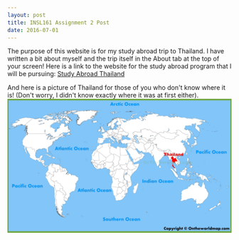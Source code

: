 ```yaml
---
layout: post
title: INSL161 Assignment 2 Post
date: 2016-07-01
---
```


The purpose of this website is for my study abroad trip to Thailand.
I have written a bit about myself and the trip itself in the About tab at the top of your screen!
Here is a link to the website for the study abroad program that I will be pursuing:
[Study Abroad Thailand](http://ie.unc.edu/education/field-sites/thailand/)

And here is a picture of Thailand for those of you who don't know where it is! (Don't worry, I didn't know 
exactly where it was at first either).
![Picture of Thailand](../images/thailand-location-map.jpg)